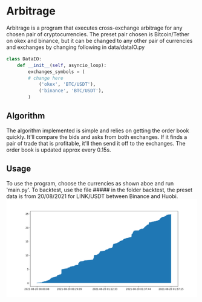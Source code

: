 # Arbitrage

Arbitrage is a program that executes cross-exchange arbitrage for any chosen pair of cryptocurrencies. The preset pair chosen is Bitcoin/Tether on okex and binance, but it can be changed to any other pair of currencies and exchanges by changing following in data/dataIO.py
```python
class DataIO:
    def __init__(self, asyncio_loop):
        exchanges_symbols = (
        # change here
            ('okex', 'BTC/USDT'),
            ('binance', 'BTC/USDT'),
        )
```
## Algorithm
The algorithm implemented is simple and relies on getting the order book quickly. It'll compare the bids and asks from both exchanges. If it finds a pair of trade that is profitable, it'll then send it off to the exchanges. The order book is updated approx every 0.15s.
## Usage
To use the program, choose the currencies as shown aboe and run 'main.py'. To backtest, use the file ##### in the folder backtest, the preset data is from 20/08/2021 for LINK/USDT between Binance and Huobi.
<img src="backtest/backtest_profit.png"/>
